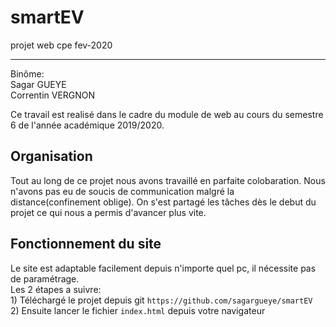 # smartEV
projet web cpe fev-2020

*****
Binôme:<br>
Sagar GUEYE <br>
Correntin VERGNON

Ce travail est realisé dans le cadre du module de web 
au cours du semestre 6 de l'année académique 2019/2020.

## Organisation<br>
Tout au long de ce projet nous avons travaillé en parfaite colobaration.
Nous n'avons pas eu de soucis de communication malgré la distance(confinement oblige).
On s'est partagé les tâches dès le debut du projet ce qui nous a permis d'avancer plus vite.


## Fonctionnement du site<br>
Le site est adaptable facilement depuis n'importe quel pc, il nécessite 
pas de paramétrage.<br>
Les 2 étapes a suivre: <br>
    1) Téléchargé le projet depuis git `https://github.com/sagargueye/smartEV`<br>
    2) Ensuite lancer le fichier `index.html` depuis votre navigateur<br>
    
##    



